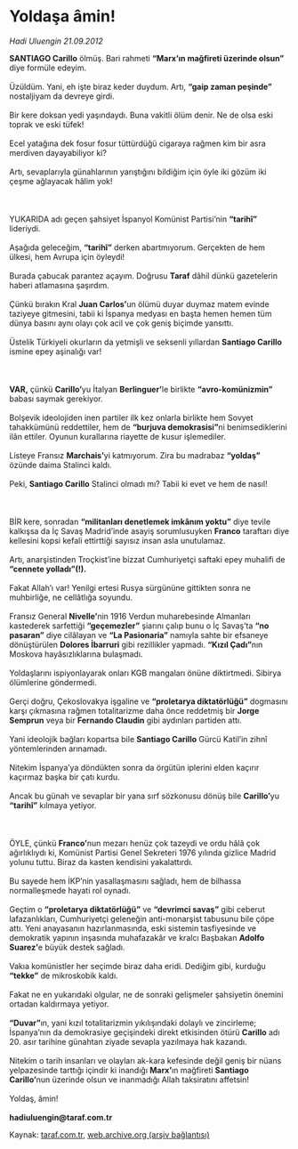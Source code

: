 # Yoldaşa âmin!

*Hadi Uluengin 21.09.2012*

<div class="yazi"><strong>SANTIAGO Carillo</strong> ölmüş. Bari rahmeti <strong>“Marx’ın mağfireti üzerinde olsun”</strong> diye formüle edeyim.<br/><br/>Üzüldüm. Yani, eh işte biraz keder duydum. Artı, <strong>“gaip zaman peşinde”</strong> nostaljiyam da devreye girdi.<br/><br/>Bir kere doksan yedi yaşındaydı. Buna vakitli ölüm denir. Ne de olsa eski toprak ve eski tüfek!<br/><br/>Ecel yatağına dek fosur fosur tüttürdüğü cigaraya rağmen kim bir asra merdiven dayayabiliyor ki?<br/><br/>Artı, sevaplarıyla günahlarının yarıştığını bildiğim için öyle iki gözüm iki çeşme ağlayacak hâlim yok!<br/><br/><br/><br/>YUKARIDA adı geçen şahsiyet İspanyol Komünist Partisi’nin <strong>“tarihî”</strong> lideriydi.<br/><br/>Aşağıda geleceğim, <strong>“tarihî”</strong> derken abartmıyorum. Gerçekten de hem ülkesi, hem Avrupa için öyleydi!<br/><br/>Burada çabucak parantez açayım. Doğrusu <strong>Taraf</strong> dâhil dünkü gazetelerin haberi atlamasına şaşırdım.<br/><br/>Çünkü bırakın Kral <strong>Juan Carlos’</strong>un ölümü duyar duymaz matem evinde taziyeye gitmesini, tabii ki İspanya medyası en başta hemen hemen tüm dünya basını aynı olayı çok acil ve çok geniş biçimde yansıttı.<br/><br/>Üstelik Türkiyeli okurların da yetmişli ve seksenli yıllardan <strong>Santiago Carillo</strong> ismine epey aşinalığı var!<br/><br/><br/><br/><strong>VAR,</strong> çünkü <strong>Carillo’</strong>yu İtalyan <strong>Berlinguer’</strong>le birlikte <strong>“avro-komünizmin”</strong> babası saymak gerekiyor.<br/><br/>Bolşevik ideolojiden inen partiler ilk kez onlarla birlikte hem Sovyet tahakkümünü reddettiler, hem de <strong>“burjuva demokrasisi”</strong>ni benimsediklerini ilân ettiler. Oyunun kurallarına riayette de kusur işlemediler.<br/><br/>Listeye Fransız <strong>Marchais’</strong>yi katmıyorum. Zira bu madrabaz <strong>“yoldaş”</strong> özünde daima Stalinci kaldı.<br/><br/>Peki, <strong>Santiago Carillo</strong> Stalinci olmadı mı? Tabii ki evet ve hem de nasıl!<br/><br/><br/><br/>BİR kere, sonradan <strong>“militanları denetlemek imkânım yoktu”</strong> diye tevile kalkışsa da İç Savaş Madrid’inde asayiş sorumlusuyken <strong>Franco</strong> taraftarı diye kellesini kopsi kefali ettirttiği sayısız insan asla unutulamaz.<br/><br/>Artı, anarşistinden Troçkist’ine bizzat Cumhuriyetçi saftaki epey muhalifi de <strong>“cennete yolladı”(!).</strong><br/><br/>Fakat Allah’ı var! Yenilgi ertesi Rusya sürgününe gittikten sonra ne muhbirliğe, ne cellâtlığa soyundu.<br/><br/>Fransız General <strong>Nivelle’</strong>nin 1916 Verdun muharebesinde Almanları kastederek sarfettiği <strong>“geçemezler”</strong> şiarını çalıp bunu o İç Savaş’ta <strong>“no pasaran”</strong> diye cilâlayan ve <strong>“La Pasionaria”</strong> namıyla sahte bir efsaneye dönüştürülen <strong>Dolores İbarruri</strong> gibi rezillikler yapmadı. <strong>“Kızıl Çadı”</strong>nın Moskova hayâsızlıklarına bulaşmadı.<br/><br/>Yoldaşlarını ispiyonlayarak onları KGB mangaları önüne diktirtmedi. Sibirya ölümlerine göndermedi.<br/><br/>Gerçi doğru, Çekoslovakya işgaline ve <strong>“proletarya diktatörlüğü”</strong> dogmasını karşı çıkmasına rağmen totalitarizme daha önce reddetmiş bir <strong>Jorge Semprun</strong> veya bir <strong>Fernando Claudin</strong> gibi aydınları partiden attı.<br/><br/>Yani ideolojik bağları kopartsa bile <strong>Santiago Carillo</strong> Gürcü Katil’in zihnî yöntemlerinden arınamadı.<br/><br/>Nitekim İspanya’ya döndükten sonra da örgütün iplerini elden kaçırır kaçırmaz başka bir çatı kurdu.<br/><br/>Ancak bu günah ve sevaplar bir yana sırf sözkonusu dönüş bile <strong>Carillo’</strong>yu <strong>“tarihî”</strong> kılmaya yetiyor.<br/><br/><br/><br/>ÖYLE, çünkü <strong>Franco’</strong>nun mezarı henüz çok tazeydi ve ordu hâlâ çok ağırlıklıydı ki, Komünist Partisi Genel Sekreteri 1976 yılında gizlice Madrid yolunu tuttu. Biraz da kasten kendisini yakalattırdı.<br/><br/>Bu sayede hem İKP’nin yasallaşmasını sağladı, hem de bilhassa normalleşmede hayati rol oynadı.<br/><br/>Geçtim o <strong>“proletarya diktatörlüğü”</strong> ve <strong>“devrimci savaş”</strong> gibi ceberut lafazanlıkları, Cumhuriyetçi geleneğin anti-monarşist tabusunu bile çöpe attı. Yeni anayasanın hazırlanmasında, eski sistemin tasfiyesinde ve demokratik yapının inşasında muhafazakâr ve kralcı Başbakan <strong>Adolfo Suarez’</strong>e büyük destek sağladı.<br/><br/>Vakıa komünistler her seçimde biraz daha eridi. Dediğim gibi, kurduğu <strong>“tekke”</strong> de mikroskobik kaldı.<br/><br/>Fakat ne en yukarıdaki olgular, ne de sonraki gelişmeler şahsiyetin önemini ortadan kaldırmaya yetiyor.<br/><br/><strong>“Duvar”</strong>ın, yani kızıl totalitarizmin yıkılışındaki dolaylı ve zincirleme; İspanya’nın da demokrasiye geçişindeki direkt etkisinden ötürü <strong>Carillo</strong> adı 20. asır tarihine günahtan ziyade sevapla yazılmaya hak kazandı.<br/><br/>Nitekim o tarih insanları ve olayları ak-kara kefesinde değil geniş bir nüans yelpazesinde tarttığı içindir ki inandığı <strong>Marx’</strong>ın mağfireti <strong>Santiago Carillo’</strong>nun üzerinde olsun ve inanmadığı Allah taksiratını affetsin!<br/><br/>Yoldaş, âmin!<br/><br/><strong>hadiuluengin@taraf.com.tr</strong><br/>
</div>

Kaynak: [taraf.com.tr](http://www.taraf.com.tr/hadi-uluengin/makale-yoldasa-amin.htm), [web.archive.org (arşiv bağlantısı)](http://web.archive.org/web/20130623122936/http://www.taraf.com.tr/hadi-uluengin/makale-yoldasa-amin.htm)
